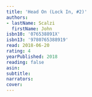 ```yaml
---
title: 'Head On (Lock In, #2)'
authors:
- lastName: Scalzi
  firstName: John
isbn10: '076538891X'
isbn13: '9780765388919'
read: 2018-06-20
rating: 4
yearPublished: 2018
reading: false
asin:
subtitle:
narrators:
cover:
---
```

